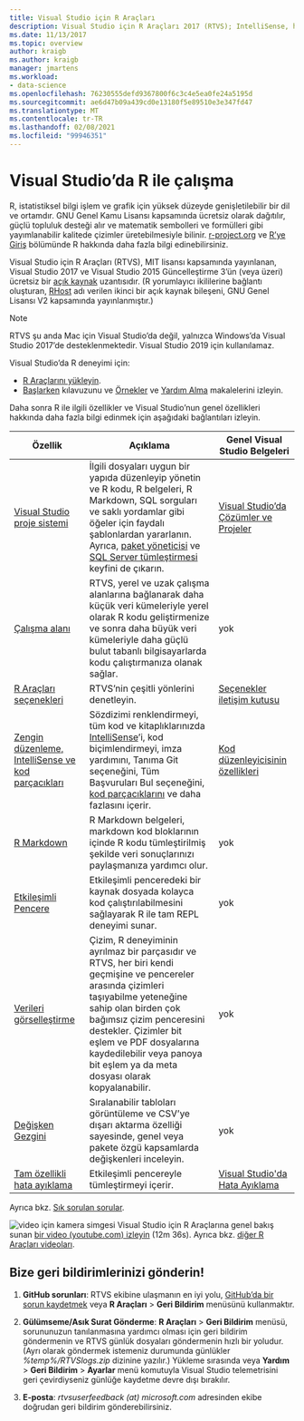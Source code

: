 ```yaml
---
title: Visual Studio için R Araçları
description: Visual Studio için R Araçları 2017 (RTVS); IntelliSense, hata ayıklama ve uzak çalışma alanları gibi birçok dil özelliği sağlayan, ücretsiz bir açık kaynak uzantısıdır.
ms.date: 11/13/2017
ms.topic: overview
author: kraigb
ms.author: kraigb
manager: jmartens
ms.workload:
- data-science
ms.openlocfilehash: 76230555defd9367800f6c3c4e5ea0fe24a5195d
ms.sourcegitcommit: ae6d47b09a439cd0e13180f5e89510e3e347fd47
ms.translationtype: MT
ms.contentlocale: tr-TR
ms.lasthandoff: 02/08/2021
ms.locfileid: "99946351"
---
```

# <a name="work-with-r-in-visual-studio"></a>Visual Studio’da R ile çalışma

R, istatistiksel bilgi işlem ve grafik için yüksek düzeyde genişletilebilir bir dil ve ortamdır. GNU Genel Kamu Lisansı kapsamında ücretsiz olarak dağıtılır, güçlü topluluk desteği alır ve matematik sembolleri ve formülleri gibi yayımlanabilir kalitede çizimler üretebilmesiyle bilinir. [r-project.org](https://www.r-project.org/about.html) ve [R’ye Giriş](https://cran.r-project.org/doc/manuals/r-release/R-intro.html) bölümünde R hakkında daha fazla bilgi edinebilirsiniz.

Visual Studio için R Araçları (RTVS), MIT lisansı kapsamında yayınlanan, Visual Studio 2017 ve Visual Studio 2015 Güncelleştirme 3’ün (veya üzeri) ücretsiz bir [açık kaynak](https://github.com/microsoft/RTVS) uzantısıdır. (R yorumlayıcı ikililerine bağlantı oluşturan, [RHost](https://github.com/microsoft/R-Host) adı verilen ikinci bir açık kaynak bileşeni, GNU Genel Lisansı V2 kapsamında yayınlanmıştır.)

> [!Note]
> RTVS şu anda Mac için Visual Studio’da değil, yalnızca Windows’da Visual Studio 2017’de desteklenmektedir. Visual Studio 2019 için kullanılamaz.

Visual Studio’da R deneyimi için:

- [R Araçlarını yükleyin](installing-r-tools-for-visual-studio.md).
- [Başlarken](getting-started-with-r.md) kılavuzunu ve [Örnekler](getting-started-samples.md) ve [Yardım Alma](getting-started-help.md) makalelerini izleyin.

Daha sonra R ile ilgili özellikler ve Visual Studio’nun genel özellikleri hakkında daha fazla bilgi edinmek için aşağıdaki bağlantıları izleyin.

| Özellik | Açıklama | Genel Visual Studio Belgeleri |
| --- | --- | --- |
| [Visual Studio proje sistemi](r-projects-in-visual-studio.md) | İlgili dosyaları uygun bir yapıda düzenleyip yönetin ve R kodu, R belgeleri, R Markdown, SQL sorguları ve saklı yordamlar gibi öğeler için faydalı şablonlardan yararlanın. Ayrıca, [paket yöneticisi](r-package-manager-in-visual-studio.md) ve [SQL Server tümleştirmesi](integrating-sql-server-with-r.md) keyfini de çıkarın.  | [Visual Studio’da Çözümler ve Projeler](../ide/solutions-and-projects-in-visual-studio.md) |
| [Çalışma alanı](r-workspaces-in-visual-studio.md) | RTVS, yerel ve uzak çalışma alanlarına bağlanarak daha küçük veri kümeleriyle yerel olarak R kodu geliştirmenize ve sonra daha büyük veri kümeleriyle daha güçlü bulut tabanlı bilgisayarlarda kodu çalıştırmanıza olanak sağlar. | yok |
| [R Araçları seçenekleri](options-for-r-tools-in-visual-studio.md) | RTVS’nin çeşitli yönlerini denetleyin. | [Seçenekler iletişim kutusu](../ide/reference/options-dialog-box-visual-studio.md) |
| [Zengin düzenleme, IntelliSense ve kod parçacıkları](editing-r-code-in-visual-studio.md) | Sözdizimi renklendirmeyi, tüm kod ve kitaplıklarınızda [IntelliSense](r-intellisense.md)’i, kod biçimlendirmeyi, imza yardımını, Tanıma Git seçeneğini, Tüm Başvuruları Bul seçeneğini, [kod parçacıklarını](code-snippets-for-r.md) ve daha fazlasını içerir. | [Kod düzenleyicisinin özellikleri](../ide/writing-code-in-the-code-and-text-editor.md) |
| [R Markdown](rmarkdown-with-r-in-visual-studio.md) | R Markdown belgeleri, markdown kod bloklarının içinde R kodu tümleştirilmiş şekilde veri sonuçlarınızı paylaşmanıza yardımcı olur. | yok |
| [Etkileşimli Pencere](interactive-repl-for-r-in-visual-studio.md) | Etkileşimli penceredeki bir kaynak dosyada kolayca kod çalıştırılabilmesini sağlayarak R ile tam REPL deneyimi sunar. | yok |
| [Verileri görselleştirme](visualizing-data-with-r-in-visual-studio.md) | Çizim, R deneyiminin ayrılmaz bir parçasıdır ve RTVS, her biri kendi geçmişine ve pencereler arasında çizimleri taşıyabilme yeteneğine sahip olan birden çok bağımsız çizim penceresini destekler. Çizimler bit eşlem ve PDF dosyalarına kaydedilebilir veya panoya bit eşlem ya da meta dosyası olarak kopyalanabilir.  | yok |
| [Değişken Gezgini](variable-explorer.md) | Sıralanabilir tabloları görüntüleme ve CSV’ye dışarı aktarma özelliği sayesinde, genel veya pakete özgü kapsamlarda değişkenleri inceleyin. | yok |
| [Tam özellikli hata ayıklama](debugging-r-in-visual-studio.md) | Etkileşimli pencereyle tümleştirmeyi içerir. | [Visual Studio'da Hata Ayıklama](../debugger/debugger-feature-tour.md) |

Ayrıca bkz. [Sık sorulan sorular](faq.md).

![video için kamera simgesi](../install/media/video-icon.png "Nasıl yapılacağını görmek için") Visual Studio için R Araçlarına genel bakış sunan [bir video (youtube.com) izleyin](https://www.youtube.com/watch?v=dll3IS1bfWQ) (12m 36s). Ayrıca bkz. [diğer R Araçları videoları](https://www.youtube.com/results?search_query=R+Tools+for+visual+studio).

## <a name="send-us-your-feedback"></a>Bize geri bildirimlerinizi gönderin!

1. **GitHub sorunları**: RTVS ekibine ulaşmanın en iyi yolu, [GitHub’da bir sorun kaydetmek](https://github.com/Microsoft/RTVS/issues) veya **R Araçları** > **Geri Bildirim** menüsünü kullanmaktır.

1. **Gülümseme/Asık Surat Gönderme**: **R Araçları** > **Geri Bildirim** menüsü, sorununuzun tanılanmasına yardımcı olması için geri bildirim göndermenin ve RTVS günlük dosyaları göndermenin hızlı bir yoludur. (Ayrı olarak göndermek istemeniz durumunda günlükler *%temp%/RTVSlogs.zip* dizinine yazılır.) Yükleme sırasında veya **Yardım** > **Geri Bildirim** > **Ayarlar** menü komutuyla Visual Studio telemetrisini geri çevirdiyseniz günlüğe kaydetme devre dışı bırakılır.

1. **E-posta**: *rtvsuserfeedback (at) microsoft.com* adresinden ekibe doğrudan geri bildirim gönderebilirsiniz.
